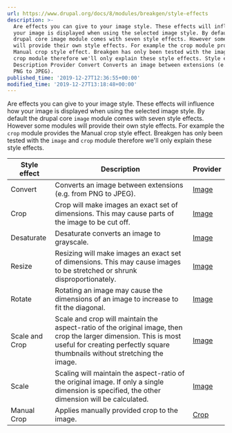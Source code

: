 ```yaml
---
url: https://www.drupal.org/docs/8/modules/breakgen/style-effects
description: >-
  Are effects you can give to your image style. These effects will influence how
  your image is displayed when using the selected image style. By default the
  drupal core image module comes with seven style effects. However some modules
  will provide their own style effects. For example the crop module provides the
  Manual crop style effect. Breakgen has only been tested with the image and
  crop module therefore we'll only explain these style effects. Style effect
  Description Provider Convert Converts an image between extensions (e.g. from
  PNG to JPEG).
published_time: '2019-12-27T12:36:55+00:00'
modified_time: '2019-12-27T13:18:48+00:00'
---
```

Are effects you can give to your image style. These effects will influence how your image is displayed when using the selected image style. By default the drupal core `image` module comes with seven style effects. However some modules will provide their own style effects. For example the `crop` module provides the Manual crop style effect. Breakgen has only been tested with the `image` and `crop` module therefore we'll only explain these style effects. 

| Style effect   | Description                                                                                                                                                                                     | Provider                                    |
| -------------- | ----------------------------------------------------------------------------------------------------------------------------------------------------------------------------------------------- | ------------------------------------------- |
| Convert        | Converts an image between extensions (e.g. from PNG to JPEG).                                                                                                                                   | [Image](http://drupal.org/project/drupal)   |
| Crop           | Crop will make images an exact set of dimensions. This may cause parts of the image to be cut off.                                                                                              | [Image](http://drupal.org/project/drupal)   |
| Desaturate     | Desaturate converts an image to grayscale.                                                                                                                                                      | [Image](http://drupal.org/project/drupal)   |
| Resize         | Resizing will make images an exact set of dimensions. This may cause images to be stretched or shrunk disproportionately.                                                                       | [Image](http://drupal.org/project/drupal)   |
| Rotate         | Rotating an image may cause the dimensions of an image to increase to fit the diagonal.                                                                                                         | [Image](http://drupal.org/project/drupal)   |
| Scale and Crop | Scale and crop will maintain the aspect-ratio of the original image, then crop the larger dimension. This is most useful for creating perfectly square thumbnails without stretching the image. | [Image](http://drupal.org/project/drupal)   |
| Scale          | Scaling will maintain the aspect-ratio of the original image. If only a single dimension is specified, the other dimension will be calculated.                                                  | [Image](http://drupal.org/project/drupal)   |
| Manual Crop    | Applies manually provided crop to the image.                                                                                                                                                    | [Crop](https://www.drupal.org/project/crop) |